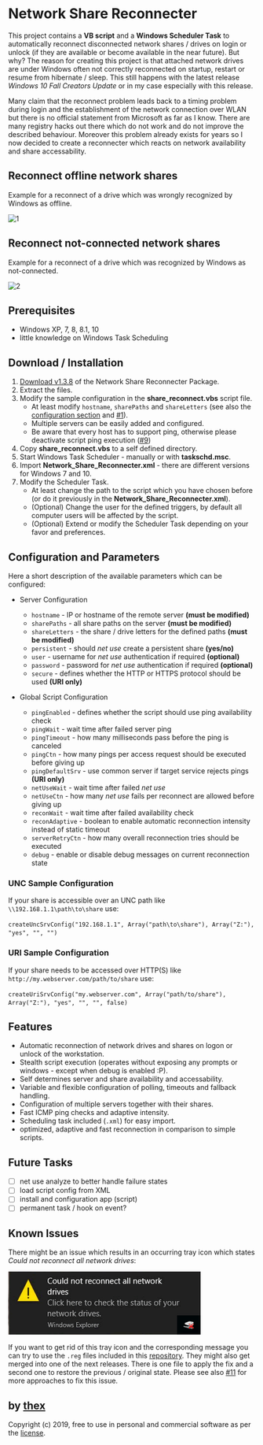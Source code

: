 # Network Share Reconnecter
This project contains a **VB script** and a **Windows Scheduler Task** to automatically reconnect disconnected network shares / drives on login or unlock (if they are available or become available in the near future). But why? The reason for creating this project is that attached network drives are under Windows often not correctly reconnected on startup, restart or resume from hibernate / sleep. This still happens with the latest release *Windows 10 Fall Creators Update* or in my case especially with this release.

Many claim that the reconnect problem leads back to a timing problem during login and the establishment of the network connection over WLAN but there is no official statement from Microsoft as far as I know. There are many registry hacks out there which do not work and do not improve the described behaviour. Moreover this problem already exists for years so I now decided to create a reconnecter which reacts on network availability and share accessability.

## Reconnect offline network shares
Example for a reconnect of a drive which was wrongly recognized by Windows as offline.

![1](/screenshots/drives_off_on.png)

## Reconnect not-connected network shares
Example for a reconnect of a drive which was recognized by Windows as not-connected.

![2](/screenshots/drives_nc_on.png)

## Prerequisites
* Windows XP, 7, 8, 8.1, 10
* little knowledge on Windows Task Scheduling

## Download / Installation
1. [Download v1.3.8](https://github.com/thexmanxyz/network-share-reconnecter/releases/download/v1.3.8/nsr.v1.3.8.zip) of the Network Share Reconnecter Package.
2. Extract the files.
3. Modify the sample configuration in the **share_reconnect.vbs** script file.
   * At least modify `hostname`, `sharePaths` and `shareLetters` (see also the [configuration section](https://github.com/thexmanxyz/network-share-reconnecter/blob/master/src/share_reconnect.vbs#L43-L45) and [#1](https://github.com/thexmanxyz/network-share-reconnecter/issues/1)).
   * Multiple servers can be easily added and configured.
   * Be aware that every host has to support ping, otherwise please deactivate script ping execution ([#9](https://github.com/thexmanxyz/network-share-reconnecter/issues/9))
4. Copy **share_reconnect.vbs** to a self defined directory.
5. Start Windows Task Scheduler - manually or with **taskschd.msc**.
6. Import **Network_Share_Reconnecter.xml** - there are different versions for Windows 7 and 10.
7. Modify the Scheduler Task.
   * At least change the path to the script which you have chosen before (or do it previously in the **Network_Share_Reconnecter.xml**).
   * (Optional) Change the user for the defined triggers, by default all computer users will be affected by the script.
   * (Optional) Extend or modify the Scheduler Task depending on your favor and preferences.

## Configuration and Parameters
Here a short description of the available parameters which can be configured:

* Server Configuration
  * `hostname` - IP or hostname of the remote server **(must be modified)**
  * `sharePaths` - all share paths on the server **(must be modified)**
  * `shareLetters` - the share / drive letters for the defined paths **(must be modified)**
  * `persistent` - should *net use* create a persistent share **(yes/no)**
  * `user` - username for *net use* authentication if required **(optional)**
  * `password` - password for *net use* authentication if required **(optional)**
  * `secure` - defines whether the HTTP or HTTPS protocol should be used **(URI only)**
  
* Global Script Configuration
  * `pingEnabled` - defines whether the script should use ping availability check
  * `pingWait` - wait time after failed server ping
  * `pingTimeout` - how many milliseconds pass before the ping is canceled
  * `pingCtn` - how many pings per access request should be executed before giving up
  * `pingDefaultSrv` - use common server if target service rejects pings **(URI only)**
  * `netUseWait` - wait time after failed *net use*
  * `netUseCtn` - how many *net use* fails per reconnect are allowed before giving up
  * `reconWait` - wait time after failed availability check
  * `reconAdaptive` - boolean to enable automatic reconnection intensity instead of static timeout
  * `serverRetryCtn` - how many overall reconnection tries should be executed
  * `debug` - enable or disable debug messages on current reconnection state

### UNC Sample Configuration
If your share is accessible over an UNC path like `\\192.168.1.1\path\to\share` use:

`createUncSrvConfig("192.168.1.1", Array("path\to\share"), Array("Z:"), "yes", "", "")`


### URI Sample Configuration
If your share needs to be accessed over HTTP(S) like `http://my.webserver.com/path/to/share` use:

`createUriSrvConfig("my.webserver.com", Array("path/to/share"), Array("Z:"), "yes", "", "", false)`

## Features
* Automatic reconnection of network drives and shares on logon or unlock of the workstation.
* Stealth script execution (operates without exposing any prompts or windows - except when debug is enabled :P).
* Self determines server and share availability and accessability.
* Variable and flexible configuration of polling, timeouts and fallback handling.
* Configuration of multiple servers together with their shares.
* Fast ICMP ping checks and adaptive intensity.
* Scheduling task included (`.xml`) for easy import.
* optimized, adaptive and fast reconnection in comparison to simple scripts.

## Future Tasks
- [ ] net use analyze to better handle failure states
- [ ] load script config from XML
- [ ] install and configuration app (script)
- [ ] permanent task / hook on event?

## Known Issues
There might be an issue which results in an occurring tray icon which states *Could not reconnect all network drives*: 

![3](/screenshots/tray_issue.png)

If you want to get rid of this tray icon and the corresponding message you can try to use the `.reg` files included in this [repository](https://github.com/thexmanxyz/network-share-reconnecter/tree/master/registry). They might also get merged into one of the next releases. There is one file to apply the fix and a second one to restore the previous / original state. Please see also [#11](https://github.com/thexmanxyz/network-share-reconnecter/issues/11) for more approaches to fix this issue.

## by [thex](https://github.com/thexmanxyz)
Copyright (c) 2019, free to use in personal and commercial software as per the [license](/LICENSE.md).
